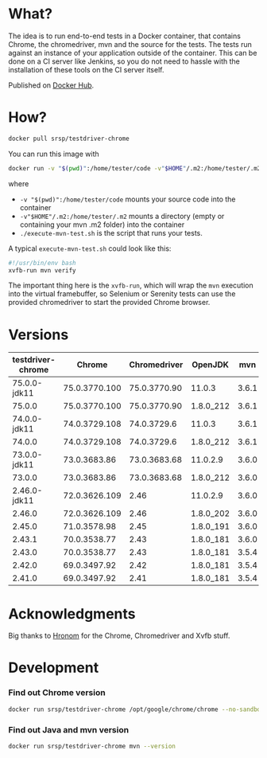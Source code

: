 # What? 
The idea is to run end-to-end tests in a Docker container, that contains Chrome, the chromedriver, mvn and the source for the tests. The tests run against an instance of your application outside of the container. This can be done on a CI server like Jenkins, so you do not need to hassle with the installation of these tools on the CI server itself.

Published on [Docker Hub](https://hub.docker.com/r/srsp/testdriver-chrome/).

# How? 

```bash
docker pull srsp/testdriver-chrome
```

You can run this image with 

```bash
docker run -v "$(pwd)":/home/tester/code -v"$HOME"/.m2:/home/tester/.m2 -w /home/tester/code/someOtherDir srsp/testdriver-chrome ./execute-mvn-test.sh
```

where 

* `-v "$(pwd)":/home/tester/code` mounts your source code into the container
* `-v"$HOME"/.m2:/home/tester/.m2` mounts a directory (empty or containing your mvn .m2 folder) into the container
* `./execute-mvn-test.sh` is the script that runs your tests.

A typical `execute-mvn-test.sh` could look like this:

```bash
#!/usr/bin/env bash
xvfb-run mvn verify
```

The important thing here is the `xvfb-run`, which will wrap the `mvn` execution into the virtual framebuffer, so Selenium or Serenity tests can use the provided chromedriver to start the provided Chrome browser.

# Versions

| testdriver-chrome | Chrome        | Chromedriver | OpenJDK   | mvn   | 
|---		        |---            |---           |---        |--- 
| 75.0.0-jdk11      | 75.0.3770.100 | 75.0.3770.90 | 11.0.3    | 3.6.1 |
| 75.0.0            | 75.0.3770.100 | 75.0.3770.90 | 1.8.0_212 | 3.6.1 |
| 74.0.0-jdk11      | 74.0.3729.108 | 74.0.3729.6  | 11.0.3    | 3.6.1 |
| 74.0.0            | 74.0.3729.108 | 74.0.3729.6  | 1.8.0_212 | 3.6.1 |
| 73.0.0-jdk11      | 73.0.3683.86  | 73.0.3683.68 | 11.0.2.9  | 3.6.0 |
| 73.0.0            | 73.0.3683.86  | 73.0.3683.68 | 1.8.0_212 | 3.6.0 |
| 2.46.0-jdk11      | 72.0.3626.109 | 2.46         | 11.0.2.9  | 3.6.0 |
| 2.46.0            | 72.0.3626.109 | 2.46         | 1.8.0_202 | 3.6.0 |
| 2.45.0            | 71.0.3578.98  | 2.45         | 1.8.0_191 | 3.6.0 |
| 2.43.1            | 70.0.3538.77  | 2.43         | 1.8.0_181 | 3.6.0 |
| 2.43.0            | 70.0.3538.77  | 2.43         | 1.8.0_181 | 3.5.4 |
| 2.42.0            | 69.0.3497.92  | 2.42         | 1.8.0_181 | 3.5.4 |
| 2.41.0            | 69.0.3497.92  | 2.41         | 1.8.0_181 | 3.5.4 |


# Acknowledgments
Big thanks to [Hronom](https://github.com/Hronom/chromedriver-docker-example) for the Chrome, Chromedriver and Xvfb stuff.

# Development

### Find out Chrome version

```bash
docker run srsp/testdriver-chrome /opt/google/chrome/chrome --no-sandbox --version
```

### Find out Java and mvn version

```bash
docker run srsp/testdriver-chrome mvn --version
```
